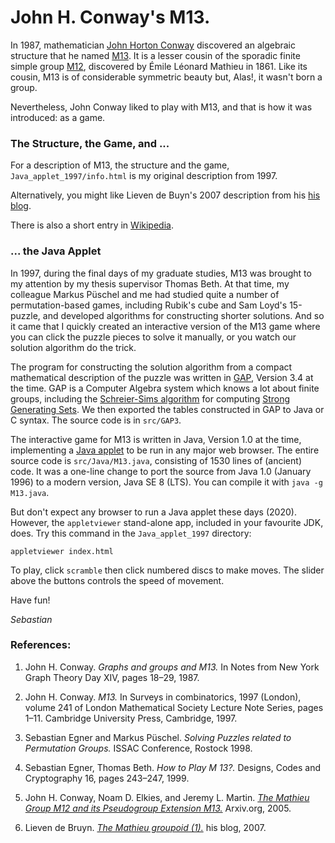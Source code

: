 # John H. Conway's M13.

In 1987, mathematician [John Horton Conway](https://en.wikipedia.org/wiki/John_Horton_Conway) discovered an algebraic structure that he named [M13](https://en.wikipedia.org/wiki/Mathieu_groupoid). It is a lesser cousin of the sporadic finite simple group [M12](https://en.wikipedia.org/wiki/Mathieu_group_M12), discovered by Émile Léonard Mathieu in 1861. Like its cousin, M13 is of considerable symmetric beauty but, Alas!, it wasn't born a group.

Nevertheless, John Conway liked to play with M13, and that is how it was introduced: as a game.

### The Structure, the Game, and ...

For a description of M13, the structure and the game, `Java_applet_1997/info.html` is my original description from 1997.

Alternatively, you might like Lieven de Buyn's 2007 description from his [his blog](http://www.neverendingbooks.org/conways-puzzle-m13).

There is also a short entry in [Wikipedia](https://en.wikipedia.org/wiki/Mathieu_groupoid).

### ... the Java Applet

In 1997, during the final days of my graduate studies, M13 was brought to my attention by my thesis supervisor Thomas Beth. At that time, my colleague Markus Püschel and me had studied quite a number of permutation-based games, including Rubik's cube and Sam Loyd's 15-puzzle, and developed algorithms for constructing shorter solutions. And so it came that I quickly created an interactive version of the M13 game where you can click the puzzle pieces to solve it manually, or you watch our solution algorithm do the trick.

The program for constructing the solution algorithm from a compact mathematical description of the puzzle was written in [GAP](https://en.wikipedia.org/wiki/GAP_\(computer_algebra_system\)), Version 3.4 at the time. GAP is a Computer Algebra system which knows a lot about finite groups, including the [Schreier-Sims algorithm](https://en.wikipedia.org/wiki/Schreier–Sims_algorithm) for computing [Strong Generating Sets](https://en.wikipedia.org/wiki/Strong_generating_set). We then exported the tables constructed in GAP to Java or C syntax. The source code is in `src/GAP3`.

The interactive game for M13 is written in Java, Version 1.0 at the time, implementing a [Java applet](https://en.wikipedia.org/wiki/Java_applet) to be run in any major web browser. The entire source code is `src/Java/M13.java`, consisting of 1530 lines of (ancient) code. It was a one-line change to port the source from Java 1.0 (January 1996) to a modern version, Java SE 8 (LTS). You can compile it with `java -g M13.java`.

But don't expect any browser to run a Java applet these days (2020). However, the `appletviewer` stand-alone app, included in your favourite JDK, does. Try this command in the `Java_applet_1997` directory:

```
appletviewer index.html
```

To play, click `scramble` then click numbered discs to make moves. The slider above the buttons controls the speed of movement.

Have fun!

_Sebastian_

### References:

1. John H. Conway. _Graphs and groups and M13._ In Notes from New York Graph Theory Day XIV, pages 18–29, 1987.

2. John H. Conway. _M13._ In Surveys in combinatorics, 1997 (London), volume 241 of London Mathematical Society Lecture Note Series, pages 1–11. Cambridge University Press, Cambridge, 1997.

3. Sebastian Egner and Markus Püschel. _Solving Puzzles related to Permutation Groups._ ISSAC Conference, Rostock 1998.

4. Sebastian Egner, Thomas Beth. _How to Play M 13?._ Designs, Codes and Cryptography 16, pages 243–247, 1999. 

5. John H. Conway, Noam D. Elkies, and Jeremy L. Martin. [_The Mathieu Group M12 and its Pseudogroup Extension M13._](https://arxiv.org/pdf/math/0508630.pdf) Arxiv.org, 2005. 

6. Lieven de Bruyn. [_The Mathieu groupoid (1)._](http://www.neverendingbooks.org/the-mathieu-groupoid-1) his blog, 2007.
